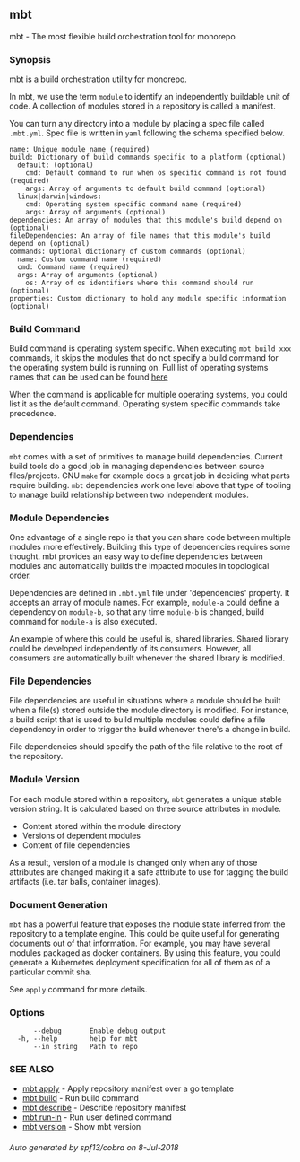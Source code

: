## mbt

mbt - The most flexible build orchestration tool for monorepo

### Synopsis


mbt is a build orchestration utility for monorepo.

In mbt, we use the term `module` to identify an independently buildable unit of code.
A collection of modules stored in a repository is called a manifest.

You can turn any directory into a module by placing a spec file called `.mbt.yml`.
Spec file is written in `yaml` following the schema specified below.

```
name: Unique module name (required)
build: Dictionary of build commands specific to a platform (optional)
  default: (optional)
    cmd: Default command to run when os specific command is not found (required)
    args: Array of arguments to default build command (optional)
  linux|darwin|windows:
    cmd: Operating system specific command name (required)
    args: Array of arguments (optional)
dependencies: An array of modules that this module's build depend on (optional)
fileDependencies: An array of file names that this module's build depend on (optional)
commands: Optional dictionary of custom commands (optional)
  name: Custom command name (required)
  cmd: Command name (required)
  args: Array of arguments (optional)
	os: Array of os identifiers where this command should run (optional)
properties: Custom dictionary to hold any module specific information (optional)
```

### Build Command

Build command is operating system specific. When executing `mbt build xxx`
commands, it skips the modules that do not specify a build command for the operating 
system build is running on.
Full list of operating systems names that can be used can be 
found [here](https://golang.org/doc/install/source#environment)

When the command is applicable for multiple operating systems, you could list it as
the default command. Operating system specific commands take precedence.

### Dependencies

`mbt` comes with a set of primitives to manage build dependencies. Current build
tools do a good job in managing dependencies between source files/projects.
GNU `make` for example does a great job in deciding what parts require building.
`mbt` dependencies work one level above that type of tooling to manage build
relationship between two independent modules.

### Module Dependencies

One advantage of a single repo is that you can share code between multiple modules
more effectively. Building this type of dependencies requires some thought. mbt provides
an easy way to define dependencies between modules and automatically builds the impacted modules
in topological order.

Dependencies are defined in `.mbt.yml` file under 'dependencies' property.
It accepts an array of module names.
For example, `module-a` could define a dependency on `module-b`,
so that any time `module-b` is changed, build command for `module-a` is also executed.

An example of where this could be useful is, shared libraries. Shared library
could be developed independently of its consumers. However, all consumers
are automatically built whenever the shared library is modified.

### File Dependencies

File dependencies are useful in situations where a module should be built
when a file(s) stored outside the module directory is modified. For instance,
a build script that is used to build multiple modules could define a file
dependency in order to trigger the build whenever there's a change in build.

File dependencies should specify the path of the file relative to the root
of the repository.

### Module Version

For each module stored within a repository, `mbt` generates a unique
stable version string. It is calculated based on three source attributes in
module.

- Content stored within the module directory
- Versions of dependent modules
- Content of file dependencies

As a result, version of a module is changed only when any of those attributes
are changed making it a safe attribute to use for tagging the 
build artifacts (i.e. tar balls, container images).

### Document Generation

`mbt` has a powerful feature that exposes the module state inferred from
the repository to a template engine. This could be quite useful for generating
documents out of that information. For example, you may have several modules
packaged as docker containers. By using this feature, you could generate a
Kubernetes deployment specification for all of them as of a particular commit
sha.

See `apply` command for more details.



### Options

```
      --debug       Enable debug output
  -h, --help        help for mbt
      --in string   Path to repo
```

### SEE ALSO
* [mbt apply](mbt_apply.md)	 - Apply repository manifest over a go template
* [mbt build](mbt_build.md)	 - Run build command
* [mbt describe](mbt_describe.md)	 - Describe repository manifest
* [mbt run-in](mbt_run-in.md)	 - Run user defined command
* [mbt version](mbt_version.md)	 - Show mbt version

###### Auto generated by spf13/cobra on 8-Jul-2018
